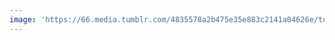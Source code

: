 ```yaml
---
image: 'https://66.media.tumblr.com/4835578a2b475e35e883c2141a04626e/tumblr_niu2wdHxcM1tbdx3so1_1280.jpg'
---
```

